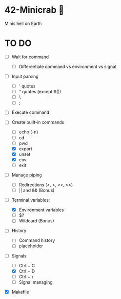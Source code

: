 # 42-Minicrab 🦀
Minis hell on Earth

<h1>TO DO</h1>

- [ ] Wait for command
  - [ ] Differentiate command vs environment vs signal
- [ ] Input parsing
  - [ ] ' quotes
  - [ ] " quotes (except $())
  - [ ] \
  - [ ] ; 
- [ ] Execute command
- [ ] Create built-in commands
  - [ ] echo (-n)
  - [ ] cd
  - [ ] pwd
  - [x] export
  - [x] unset
  - [x] env
  - [ ] exit
- [ ] Manage piping
  - [ ] Redirections (<, >, <<, >>)
  - [ ] || and && (Bonus)
- [ ] Terminal variables:
  - [x] Environment variables
  - [ ] $?
  - [ ] Wildcard (Bonus)
- [ ] History
  - [ ] Command history
  - [ ] placeholder 
- [ ] Signals
  - [ ] Ctrl + C
  - [x] Ctrl + D
  - [ ] Ctrl + \
  - [ ] Signal managing
- [x] Makefile
      
